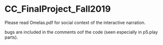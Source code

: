 # CC_FinalProject_Fall2019

Please read Omelas.pdf for social context of the interactive narration.

bugs are included in the comments oof the code (seen especially in p5.play parts).
